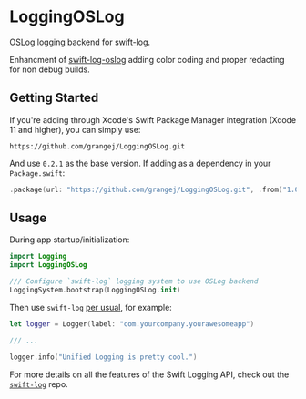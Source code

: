 # LoggingOSLog

[OSLog](https://developer.apple.com/documentation/os/oslog) logging backend for [swift-log](https://github.com/apple/swift-log).

Enhancment of [swift-log-oslog](https://github.com/chrisaljoudi/swift-log-oslog) adding color coding and proper redacting for non debug builds.

## Getting Started

If you're adding through Xcode's Swift Package Manager integration (Xcode 11 and higher), you can simply use:

```
https://github.com/grangej/LoggingOSLog.git
```

And use `0.2.1` as the base version. If adding as a dependency in your `Package.swift`:

```swift
.package(url: "https://github.com/grangej/LoggingOSLog.git", .from("1.0.0"))
```

## Usage

During app startup/initialization:

```swift
import Logging
import LoggingOSLog

/// Configure `swift-log` logging system to use OSLog backend
LoggingSystem.bootstrap(LoggingOSLog.init)
```

Then use `swift-log` [per usual](https://github.com/apple/swift-log#lets-log), for example:

```swift
let logger = Logger(label: "com.yourcompany.yourawesomeapp")

/// ...

logger.info("Unified Logging is pretty cool.")
```

For more details on all the features of the Swift Logging API, check out the [`swift-log`](https://github.com/apple/swift-log) repo.
